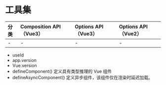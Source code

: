 # 工具集

| 分类 | Composition API（Vue3）| Options API（Vue3）| Options API（Vue2）|
| :--- | :--- | :--- | :--- |
| - | - | - | - |

- useId
- app.version
- Vue.version
- defineComponent() 定义具有类型推理的 Vue 组件
- defineAsyncComponent() 定义异步组件，该组件仅在渲染时延迟加载。
